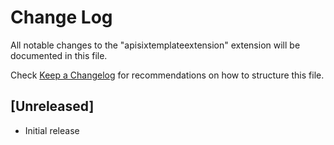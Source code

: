 # Change Log

All notable changes to the "apisixtemplateextension" extension will be documented in this file.

Check [Keep a Changelog](http://keepachangelog.com/) for recommendations on how to structure this file.

## [Unreleased]

- Initial release